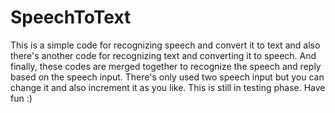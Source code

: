 # SpeechToText
This is a simple code for recognizing speech and convert it to text and also there's another code for recognizing text and converting it to speech. 
And finally, these codes are merged together to recognize the speech and reply based on the speech input. There's only used two speech input but you can change it and also increment it as you like. 
This is still in testing phase.
Have fun :)
